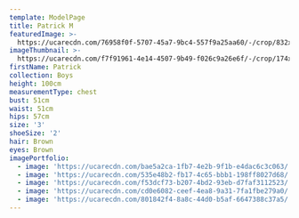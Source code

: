 ```yaml
---
template: ModelPage
title: Patrick M
featuredImage: >-
  https://ucarecdn.com/76958f0f-5707-45a7-9bc4-557f9a25aa60/-/crop/832x509/0,0/-/preview/
imageThumbnail: >-
  https://ucarecdn.com/f7f91961-4e14-4507-9b49-f026c9a26e6f/-/crop/174x222/113,58/-/preview/
firstName: Patrick
collection: Boys
height: 100cm
measurementType: chest
bust: 51cm
waist: 51cm
hips: 57cm
size: '3'
shoeSize: '2'
hair: Brown
eyes: Brown
imagePortfolio:
  - image: 'https://ucarecdn.com/bae5a2ca-1fb7-4e2b-9f1b-e4dac6c3c063/'
  - image: 'https://ucarecdn.com/535e48b2-fb17-4c65-bbb1-198ff8027d68/'
  - image: 'https://ucarecdn.com/f53dcf73-b207-4bd2-93eb-d7faf3112523/'
  - image: 'https://ucarecdn.com/cd0e6082-ceef-4ea8-9a31-7fa1fbe279a0/'
  - image: 'https://ucarecdn.com/801842f4-8a8c-44d0-b5af-6647388c37a5/'
---
```


